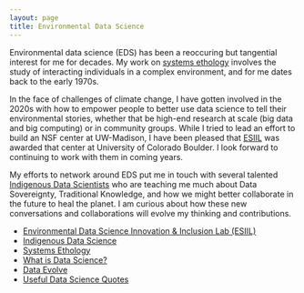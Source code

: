 ```yaml
---
layout: page
title: Environmental Data Science
---
```


Environmental data science (EDS) has been a reoccuring but tangential interest for me
for decades. My work on [systems ethology](/pages/ewing/) involves the study of
interacting individuals in a complex environment, and for me dates back to the early 1970s.

In the face of challenges of climate change, I have gotten involved in the 2020s with how to empower people to better use data science to tell their environmental stories, whether that be high-end research at scale (big data and big computing) or in community groups. While I tried to lead an effort to build an NSF center at UW-Madison, I have been pleased that [ESIIL](https://esiil.org) was awarded that center at University of Colorado Boulder. I look forward to continuing to work with them in coming years.

My efforts to network around EDS put me in touch with several talented [Indigenous Data Scientists](/pages/indigenous/) who are teaching me much about Data Sovereignty, Traditional Knowledge,
and how we might better collaborate in the future to heal the planet.
I am curious about how these new conversations and collaborations will evolve my thinking and contributions.

- [Environmental Data Science Innovation & Inclusion Lab (ESIIL)](https://esiil.org)
- [Indigenous Data Science](/pages/indigenous/)
- [Systems Ethology](/pages/ewing/)
- [What is Data Science?](/What-is-Data-Science/)
- [Data Evolve](/Data-Evolve/)
- [Useful Data Science Quotes](/Useful-Data-Science-Quotes/)

